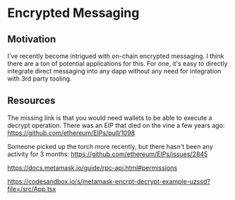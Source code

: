 # Encrypted Messaging

## Motivation

I've recently become intrigued with on-chain encrypted messaging. I think there are a ton of potential applications for this. For one, it's easy to directly integrate direct messaging into any dapp without any need for integration with 3rd party tooling. 


## Resources

The missing link is that you would need wallets to be able to execute a decrypt operation. There was an EIP that died on the vine a few years ago: https://github.com/ethereum/EIPs/pull/1098

Someone picked up the torch more recently, but there hasn't been any activity for 3 months: https://github.com/ethereum/EIPs/issues/2845

https://docs.metamask.io/guide/rpc-api.html#permissions

https://codesandbox.io/s/metamask-encrpt-decrypt-example-uzssd?file=/src/App.tsx